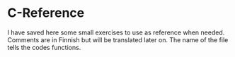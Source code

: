 # C-Reference


I have saved here some small exercises to use as reference when needed. 
Comments are in Finnish but will be translated later on. The name of the file tells the codes functions.
